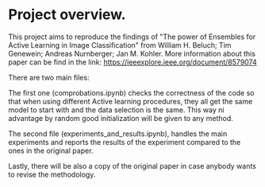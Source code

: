 # Project overview.

This project aims to reproduce the findings of "The power of Ensembles for Active Learning in Image Classification" from William H. Beluch; Tim Genewein; Andreas Nurnberger; Jan M. Kohler.
More information about this paper can be find in the link: https://ieeexplore.ieee.org/document/8579074

There are two main files:

The first one (comprobations.ipynb) checks the correctness of the code so that when using different Active learning procedures, they all get the same model to start with and the data selection is the same.
This way ni advantage by random good initialization will be given to any method.

The second file (experiments_and_results.ipynb), handles the main experiments and reports the results of the experiment compared to the ones in the original paper.

Lastly, there will be also a copy of the original paper in case anybody wants to revise the methodology.
